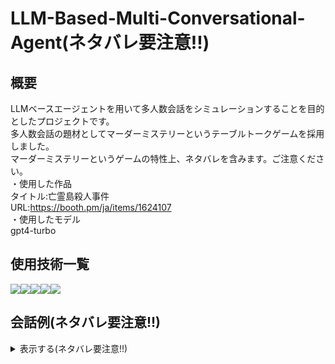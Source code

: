 # LLM-Based-Multi-Conversational-Agent(ネタバレ要注意!!)
## 概要
LLMベースエージェントを用いて多人数会話をシミュレーションすることを目的としたプロジェクトです。  
多人数会話の題材としてマーダーミステリーというテーブルトークゲームを採用しました。  
マーダーミステリーというゲームの特性上、ネタバレを含みます。ご注意ください。  
・使用した作品  
タイトル:亡霊島殺人事件  
URL:https://booth.pm/ja/items/1624107  
・使用したモデル  
gpt4-turbo  

## 使用技術一覧
<img src="https://img.shields.io/badge/-Html5-E34F26.svg?logo=html5&style=plastic"><img src="https://img.shields.io/badge/-Css3-1572B6.svg?logo=css3&style=plastic"><img src="https://img.shields.io/badge/-Javascript-F7DF1E.svg?logo=javascript&style=plastic"><img src="https://img.shields.io/badge/-Python-3776AB.svg?logo=python&style=plastic"><img src="https://img.shields.io/badge/-Flask-000000.svg?logo=flask&style=plastic">

## 会話例(ネタバレ要注意!!)
<details>
  <summary>表示する(ネタバレ要注意!!)</summary>
  ![convesation_example](https://github.com/NONO-111/LLM-Based-Multi-Conversational-Agent/assets/148452872/0a79d3a1-d265-4b95-8fa2-1e797fa01bd0)
</details>

